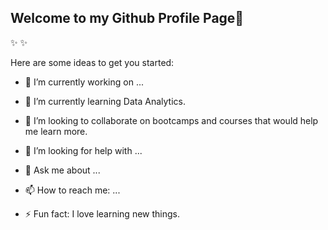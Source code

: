 ## Welcome to my Github Profile Page👋

 ✨ ✨

Here are some ideas to get you started:

- 🔭 I’m currently working on ...
- 🌱 I’m currently learning Data Analytics.
- 👯 I’m looking to collaborate on bootcamps and courses that would help me learn more.
- 🤔 I’m looking for help with ...
- 💬 Ask me about ...
- 📫 How to reach me: ...

- ⚡ Fun fact: I love learning new things.


